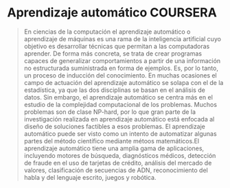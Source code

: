 ﻿# Aprendizaje automático  COURSERA

>En ciencias de la computación el aprendizaje automático o aprendizaje de máquinas es una rama de la inteligencia artificial cuyo objetivo es desarrollar técnicas que permitan a las computadoras aprender. De forma más concreta, se trata de crear programas capaces de generalizar comportamientos a partir de una información no estructurada suministrada en forma de ejemplos. Es, por lo tanto, un proceso de inducción del conocimiento. En muchas ocasiones el campo de actuación del aprendizaje automático se solapa con el de la estadística, ya que las dos disciplinas se basan en el análisis de datos. Sin embargo, el aprendizaje automático se centra más en el estudio de la complejidad computacional de los problemas. Muchos problemas son de clase NP-hard, por lo que gran parte de la investigación realizada en aprendizaje automático está enfocada al diseño de soluciones factibles a esos problemas. El aprendizaje automático puede ser visto como un intento de automatizar algunas partes del método científico mediante métoos matemáticos.El aprendizaje automático tiene una amplia gama de aplicaciones, incluyendo motores de búsqueda, diagnósticos médicos, detección de fraude en el uso de tarjetas de crédito, análisis del mercado de valores, clasificación de secuencias de ADN, reconocimiento del habla y del lenguaje escrito, juegos y robótica.
 